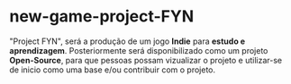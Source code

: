 # new-game-project-FYN
"Project FYN", será a produção de um jogo **Indie** para **estudo e aprendizagem**. Posteriormente será disponibilizado como um projeto **Open-Source**, para que pessoas possam vizualizar o projeto e utilizar-se de inicio como uma base e/ou contribuir com o projeto.
